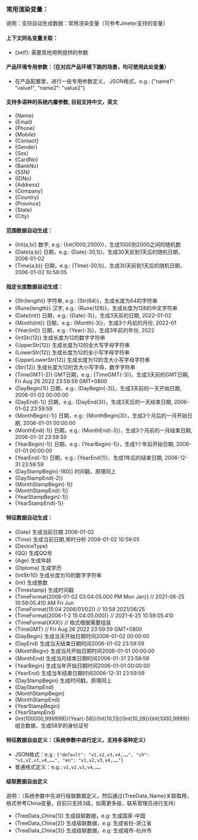 ### 常用渲染变量：
说明：支持自动生成数据：常用渲染变量（可参考Jmeter支持的变量）

#### 上下文同名变量关联：
- {self}: 需要其他用例提供的参数

#### 产品环境专用参数：（在对应产品环境下跑的场景，均可使用此处变量）
- 在产品配置里，进行一些专用参数定义， JSON格式，e.g.: {"name1": "value1", "name2": "value2"}

#### 支持多语种的系统内置参数, 目前支持中文，英文
- {Name}
- {Email}
- {Phone}
- {Mobile}
- {Contact}
- {Gender}
- {Sex}
- {CardNo}
- {BankNo}
- {SSN}
- {IDNo}
- {Address}
- {Company}
- {Country}
- {Province}
- {State}
- {City}

#### 范围数据自动生成：
- {Int(a,b)} 数字, e.g.: {Int(1000,2000)}，生成1000到2000之间的随机数
- {Date(a,b)} 日期，e.g.: {Date(-30,1)}，生成30天前到1天后的随机日期，2006-01-02
- {Time(a,b)} 日期，e.g.: {TIme(-30,1)}，生成30天前到1天后的随机日期，2006-01-02 10:59:05

#### 指定长度数据自动生成：
- {Str(length)} 字符串, e.g.: {Str(64)}，生成长度为64的字符串
- {Rune(length)} 汉字, e.g.: {Rune(128)}，生成长度为128的中文字符串
- {Date(int)}    日期，e.g.: {Date(-3)}，生成3天前的日期, 2022-01-02
- {Month(int)}    日期，e.g.: {Month(-3)}，生成3个月前的月份, 2022-01
- {Year(int)}    日期，e.g.: {Year(-3)}，生成3年前的年份, 2022
- {IntStr(12)}  生成长度为12的数字字符串
- {UpperStr(12)}  生成长度为12的全大写字母字符串
- {LowerStr(12)}  生成长度为12的全小写字母字符串
- {UpperLowerStr(12)}  生成长度为12的含大小写字母字符串
- {Str(12)}  生成长度为12的含大小写字母，数字字符串
- {TimeGMT(-2)}  GMT日期，e.g.: {TimeGMT(-3)}，生成3天前的GMT日期, Fri Aug 26 2022 23:59:59 GMT+0800
- {DayBegin(1)} 日期，e.g.: {DayBegin(-3)}，生成3天前的一天开始日期, 2006-01-02 00:00:00
- {DayEnd(-1)} 日期，e.g.: {DayEnd(3)}，生成3天后的一天结束日期, 2006-01-02 23:59:59
- {MonthBegin(-1)} 日期，e.g.: {MonthBegin(3)}，生成3个月后的一月开始日期, 2006-01-01 00:00:00
- {MonthEnd(-1)}   日期，e.g.: {MonthEnd(-3)}，生成3个月前的一月结束日期, 2006-01-31 23:59:59
- {YearBegin(-1)}  日期，e.g.: {YearBegin(-1)}，生成1个年前开始日期, 2006-01-01 00:00:00
- {YearEnd(-1)}    日期，e.g.: {YearEnd(1)}，生成1年后的结束日期, 2006-12-31 23:59:59
- {DayStampBegin(-180)}  时间戳，原理同上
- {DayStampEnd(-2)}
- {MonthStampBegin(-1)}
- {MonthStampEnd(-1)}
- {YearStampBegin(-1)}
- {YearStampEnd(-1)}


#### 特征数据自动生成：
- {Date}   生成当前日期  2006-01-02
- {Time}   生成当前日期,带时分秒 2006-01-02 10:59:05
- {DeviceType}
- {QQ}       生成QQ号
- {Age}      生成年龄
- {Diploma}   生成学历
- {IntStr10}  生成长度为10的数字字符串
- {Int}     生成整数
- {Timestamp}   生成时间戳
- {TimeFormat(2006-01-02 03:04:05.000 PM Mon Jan)}  // 2021-06-25 10:59:05.410 AM Fri Jun
- {TimeFormat(15:04 2006/01/02)}  // 10:59 2021/06/25
- {TimeFormat(2006-1-2 15:04:05.000)}  // 2021-6-25 10:59:05.410
- {TimeFormat(XXX)} // 格式根据需要组装
- {TimeGMT} // Fri Aug 26 2022 23:59:59 GMT+0800
- {DayBegin}   生成当天开始日期时间2006-01-02 00:00:00
- {DayEnd}     生成当天结束日期时间2006-01-02 23:59:59
- {MonthBegin}  生成当月开始日期时间2006-01-01 00:00:00
- {MonthEnd}    生成当月结束日期时间2006-01-31 23:59:59
- {YearBegin}    生成当年开始日期时间2006-01-01 00:00:00
- {YearEnd}      生成当年结束日期时间2006-12-31 23:59:59
- {DayStampBegin} 生成时间戳，原理同上
- {DayStampEnd}
- {MonthStampBegin}
- {MonthStampEnd}
- {YearStampBegin}
- {YearStampEnd}
- {Int(100000,999999)}{Year(-58)}{Int(10,13)}{Int(10,28)}{Int(1000,9999)}  组合数据，生成58岁的身份证号

#### 特征数据自由定义：（系统参数中进行定义，支持多语种定义）
- JSON格式：e.g.: ```{"default": "v1,v2,v3,v4,……", "ch": "v1,v2,v3,v4,……", "en": "v1,v2,v3,v4,……"}```
- 普通格式定义：e.g.: ```v1,v2,v3,v4,……```

#### 级联数据自由定义
说明：（系统参数中先进行级联数据定义，然后通过{TreeData_Name}关联取用，格式参考China变量，目前只支持3级，如需更多级，联系管理员进行支持）  
- {TreeData_China[1]}      生成级联数据，e.g: 生成国家-中国
- {TreeData_China[2]}      生成级联数据，e.g: 生成省份-浙江省
- {TreeData_China[3]}      生成级联数据，e.g: 生成城市-杭州市

